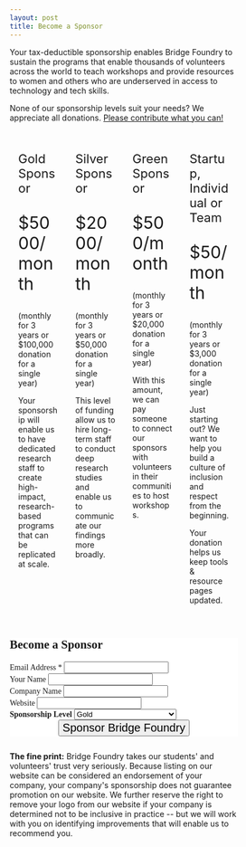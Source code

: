 ```yaml
---
layout: post
title: Become a Sponsor
---
```



<style type="text/css">
* {
    box-sizing: border-box;
}

/* Create four equal columns that floats next to each other */
.column {
    float: left;
    width: 25%;
    padding:15px;
}

/* Clear floats after the columns */
.row:after {
    content: "";
    display: table;
    clear: both;
}

/* Responsive layout - makes the four columns stack on top of each other instead of next to each other */
@media screen and (max-width: 600px) {
    .column {
        width: 100%;
    }
    
}

.sponsor { font-size: 22px; }

.sponsoramt { font-size: 30px; }

.sponsoramtdetail { font-size: 14px; }

.thefineprint { font-size: 14px; padding-bottom:10pt }
</style>


Your tax-deductible sponsorship enables Bridge Foundry to sustain the programs that enable thousands of volunteers across the world to teach workshops and provide resources to women and others who are underserved in access to technology and tech skills.

None of our sponsorship levels suit your needs? We appreciate all donations. <a href="/donate.html">Please contribute what you can!</a>


<div class="row">
  <div class="column">
<p class="sponsor">Gold Sponsor</p>
<p class="sponsoramt">$5000/month</p>
<p class ="sponsoramtdetail">(monthly for 3 years or $100,000 donation for a single year)</p>
Your sponsorship will enable us to have dedicated research staff to create high-impact, research-based programs that can be replicated at scale.
</div>
  <div class="column">
<p class="sponsor">Silver Sponsor</p>
<p class="sponsoramt">$2000/month</p>
<p class ="sponsoramtdetail">(monthly for 3 years or $50,000 donation for a single year)</p>
This level of funding allow us to hire long-term staff to conduct deep research studies and enable us to communicate our findings more broadly.  
  </div>
  <div class="column">
<p class="sponsor">Green Sponsor</p>
<p class="sponsoramt">$500/month</p>
<p class ="sponsoramtdetail">(monthly for 3 years or $20,000 donation for a single year)</p>
With this amount, we can pay someone to connect our sponsors with volunteers in their communities to host workshops. 
  </div> 
  <div class="column">
  <p class="sponsor">  Startup, Individual or Team </p>
<p class="sponsoramt">$50/month</p>
<p class ="sponsoramtdetail">(monthly for 3 years or $3,000 donation for a single year)</p>
<p>Just starting out? We want to help you build a culture of inclusion and respect from the beginning. </p>
<p>Your donation helps us keep tools &amp; resource pages updated. </p>
  </div>
</div>




<!-- Begin Mailchimp Signup Form -->
<link href="//cdn-images.mailchimp.com/embedcode/classic-10_7.css" rel="stylesheet" type="text/css">
<style type="text/css">
	#mc_embed_signup{background:#fff; clear:left; font-family:Alegreya; font-size:14px; margin-left: auto; margin-right: auto; margin-bottom:20pt;}
    #mc_embed_signup .button {font-size:20px;}
    #mc_embed_signup .clear {clear: both; text-align: center;
        }
        
    .mc-field-group { max-width: 600px; }
	/* Add your own Mailchimp form style overrides in your site stylesheet or in this style block.
	   We recommend moving this block and the preceding CSS link to the HEAD of your HTML file. */
</style>
<div id="mc_embed_signup">
<form action="https://bridgefoundry.us14.list-manage.com/subscribe/post?u=f13701aada36c410d652e64c8&amp;id=cea9503d0a" method="post" id="mc-embedded-subscribe-form" name="mc-embedded-subscribe-form" class="validate" target="_blank" novalidate>
    <div id="mc_embed_signup_scroll">
	<h2>Become a Sponsor</h2>
<div class="mc-field-group">
	<label for="mce-EMAIL">Email Address  <span class="asterisk">*</span>
</label>
	<input type="email" value="" name="EMAIL" class="required email" id="mce-EMAIL">
</div>
<div class="mc-field-group">
	<label for="mce-NAME">Your Name </label>
	<input type="text" value="" name="NAME" class="" id="mce-NAME">
</div>
<div class="mc-field-group">
	<label for="mce-COMPANY">Company Name </label>
	<input type="text" value="" name="COMPANY" class="" id="mce-COMPANY">
</div>
<div class="mc-field-group">
	<label for="mce-MMERGE7">Website </label>
	<input type="url" value="" name="MMERGE7" class=" url" id="mce-MMERGE7">
</div>
<div class="mc-field-group input-group">
    <strong>Sponsorship Level </strong>
    <select name="SPONSORLEV">
    <option value="Gold" id="mce-SPONSORLEV-0">Gold</option>
    <option value="Silver" id="mce-SPONSORLEV-1">Silver</option>
    <option value="Green" id="mce-SPONSORLEV-2">Green</option>
    <option value="Startup, Individual or Team" id="mce-SPONSORLEV-3">Startup, Individual or Team</option>
    </select>
</div>
	<div id="mce-responses" class="clear">
		<div class="response" id="mce-error-response" style="display:none"></div>
		<div class="response" id="mce-success-response" style="display:none"></div>
	</div>    <!-- real people should not fill this in and expect good things - do not remove this or risk form bot signups-->
   <div style="position: absolute; left: -5000px;" aria-hidden="true"><input type="text" name="b_f13701aada36c410d652e64c8_cea9503d0a" tabindex="-1" value=""></div>
    <div class="clear"><input type="submit" value="Sponsor Bridge Foundry" name="subscribe" id="mc-embedded-subscribe" class="button"></div>
    </div>
</form>
</div>
<script type='text/javascript' src='//s3.amazonaws.com/downloads.mailchimp.com/js/mc-validate.js'></script><script type='text/javascript'>(function($) {window.fnames = new Array(); window.ftypes = new Array();fnames[0]='EMAIL';ftypes[0]='email';fnames[5]='NAME';ftypes[5]='text';fnames[6]='COMPANY';ftypes[6]='text';fnames[7]='MMERGE7';ftypes[7]='url';fnames[1]='FNAME';ftypes[1]='text';fnames[2]='LNAME';ftypes[2]='text';fnames[3]='ADDRESS';ftypes[3]='address';fnames[4]='PHONE';ftypes[4]='phone';fnames[8]='SPONSOR';ftypes[8]='text';fnames[9]='SPONSORLEV';ftypes[9]='radio';fnames[10]='SPONSORPAY';ftypes[10]='radio';}(jQuery));var $mcj = jQuery.noConflict(true);</script>
<!--End mc_embed_signup-->
<div class="thefineprint">

<b>The fine print:</b>  Bridge Foundry takes our students' and volunteers' trust very seriously.  Because listing on our website can be considered an endorsement of your company,  your company's sponsorship  does not guarantee promotion on our website. We further reserve the right to remove your logo from our website if your company is determined not to be inclusive in practice -- but we will work with you on identifying improvements that will enable us to recommend you. 

</div>
